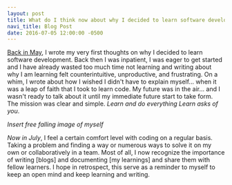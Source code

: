 ```yaml
---
layout: post
title: What do I think now about why I decided to learn software development?
navi_title: Blog Post
date: 2016-07-05 12:00:00 -0500
---
```


[Back in May](http://beingy.github.io/blog/why-did-i-decide-to-learn-software-development/), I wrote my very first thoughts on why I decided to learn software development.  Back then I was inpatient, I was eager to get started and I have already wasted too much time not learning and writing about why I am learning felt counterintuitive, unproductive, and frustrating.  On a whim, I wrote about how I wished I didn't have to explain myself... when it was a leap of faith that I took to learn code.  My future was in the air... and I wasn't ready to talk about it until my immediate future start to take form.  The mission was clear and simple.  *Learn and do everything Learn asks of you*.

*Insert free falling image of myself*

*Now in July*, I feel a certain comfort level with coding on a regular basis.  Taking a problem and finding a way or numerous ways to solve it on my own or collaboratively in a team.  Most of all, I now recognize the importance of writing [blogs] and documenting [my learnings] and share them with fellow learners.  I hope in retrospect, this serve as a reminder to myself to keep an open mind and keep learning and writing.
